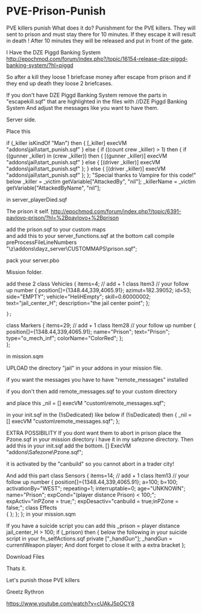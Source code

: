 # PVE-Prison-Punish
PVE killers punish
What does it do?
Punishment for the PVE killers. 
They will sent to prison and must stay there for 10 minutes.
If they escape it will result in death !
After 10 minutes they will be released and put in front of the gate.


I Have the DZE Piggd Banking System 
http://epochmod.com/forum/index.php?/topic/16154-release-dze-piggd-banking-system/?hl=piggd

So after a kill they loose 1 briefcase money
after escape from prison and if they end up death they loose 2 briefcases.

If you don't have DZE Piggd Banking System remove the parts in "escapekill.sqf" that are highlighted in the files with //DZE Piggd Banking System 
And adjust the messages like you want to have them.


Server side.


Place this 

if (_killer isKindOf "Man") then {
   [_killer] execVM "addons\jail\start_punish.sqf"
} else {
   if ((count crew _killer) > 1) then {
     if ((gunner _killer) in (crew _killer)) then {
       [(gunner _killer)] execVM "addons\jail\start_punish.sqf"
     } else {
       [(driver _killer)] execVM "addons\jail\start_punish.sqf"
     };
   } else {
     [(driver _killer)] execVM "addons\jail\start_punish.sqf"
   };
};
"Special thanks to Vampire for this code!"
below 
_killer = _victim getVariable["AttackedBy", "nil"];
_killerName = _victim getVariable["AttackedByName", "nil"];

in server_playerDied.sqf

The prison it self.
http://epochmod.com/forum/index.php?/topic/6391-pavlovo-prison/?hl=%2Bpavlovo+%2Bprison

add the prison.sqf to your custom maps   
and add this to your server_functions.sqf at the bottom
call compile preProcessFileLineNumbers "\z\addons\dayz_server\CUSTOMMAPS\prison.sqf";

pack your server.pbo

Mission folder.

add these 2
class Vehicles
    {
        items=4; // add + 1 
        class Item3 // your follow up number
        {
            position[]={1348.44,339,4065.91};
            azimut=182.39052;
            id=53;
            side="EMPTY";
            vehicle="HeliHEmpty";
            skill=0.60000002;
            text="jail_center_H";
            description="the jail center point";
        };
       
    };

class Markers
    {
        items=29; // add + 1
        class Item28 // your follow up number
            {
            position[]={1348.44,339,4065.91};
            name="Prison";
            text="Prison";
            type="o_mech_inf";
            colorName="ColorRed";
        };   
   };

in mission.sqm

UPLOAD the directory "jail" in your addons in your mission file.

if you want the messages you have to have "remote_messages" installed

if you don't then add remote_messages.sqf to your custom directory

and place this 
_nil = [] execVM "custom\remote_messages.sqf";

in your init.sqf  in the (!isDedicated) like below
if (!isDedicated) then {
_nil = [] execVM "custom\remote_messages.sqf";
};

EXTRA POSSIBILITY 
If you dont want them to abort in prison place the Pzone.sqf in your mission directory i have it in my safezone directory.
Then add this in your init.sqf add the bottom.
[] ExecVM "addons\Safezone\Pzone.sqf";    


it is activated by the "canbuild" so you cannot abort in a trader city!

And add this part
class Sensors
   {
        items=14; // add + 1
        class Item13 // your follow up number
           {
            position[]={1348.44,339,4065.91};
            a=100;
            b=100;
            activationBy="WEST";
            repeating=1;
            interruptable=0;
            age="UNKNOWN";
            name="Prison";
            expCond="(player distance Prison) < 100;";
            expActiv="inPZone = true;";
            expDesactiv="canbuild = true;inPZone = false;";
            class Effects   
            {
            };
        };
    };
 in your mission.sqm

If you have a suicide script you can add this 
_prison = player distance jail_center_H > 100;
if (_prison) then {
below the following in your suicide script in your fn_selfActions.sqf
private ["_handGun"];
_handGun = currentWeapon player;
And dont forget to close it with a extra bracket };

Download Files

Thats it.

Let's punish those PVE killers

Greetz  Rythron

https://www.youtube.com/watch?v=cUAkJ5pOCY8

